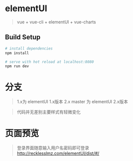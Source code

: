 # elementUI

> vue + vue-cli + elementUI + vue-charts

## Build Setup

```bash
# install dependencies
npm install

# serve with hot reload at localhost:8080
npm run dev
```
# 分支
> 1.x为 elementUI 1.x版本
> 2.x master 为 elementUI 2.x版本

> 代码并无差别主要样式有轻微变化

# 页面预览
> 登录界面随意输入用户名密码即可登录
<http://recklesslmz.com/elementUI/dist/#/>
